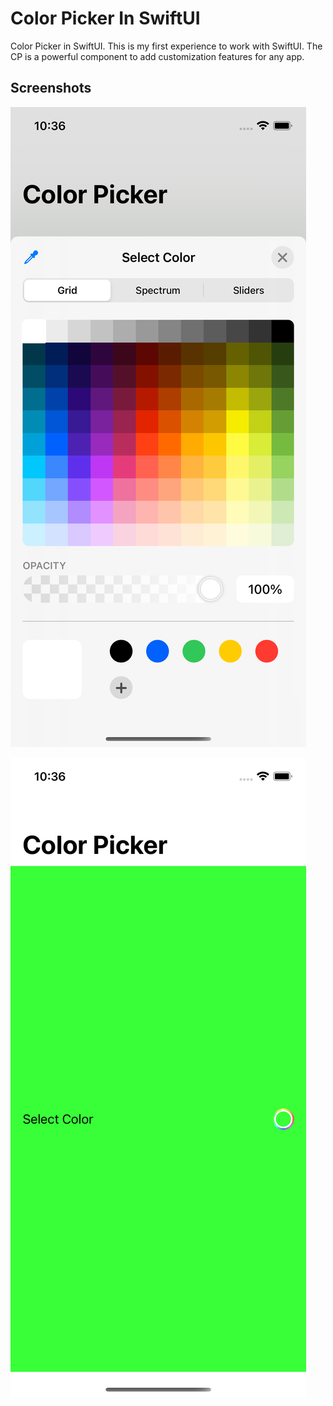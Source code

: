 # Color Picker In SwiftUI
Color Picker in SwiftUI. This is my first experience to work with SwiftUI. The CP is a powerful component to add customization features for any app.

## Screenshots

![Screenshot 1](https://github.com/val-po/ColorPickerInSwiftUI/blob/main/ColorPickerInSwiftUI/ScreenShots/ScreenShot1.png?raw=true)

![Screenshot 2](https://github.com/val-po/ColorPickerInSwiftUI/blob/main/ColorPickerInSwiftUI/ScreenShots/ScreenShot2.png?raw=true)
